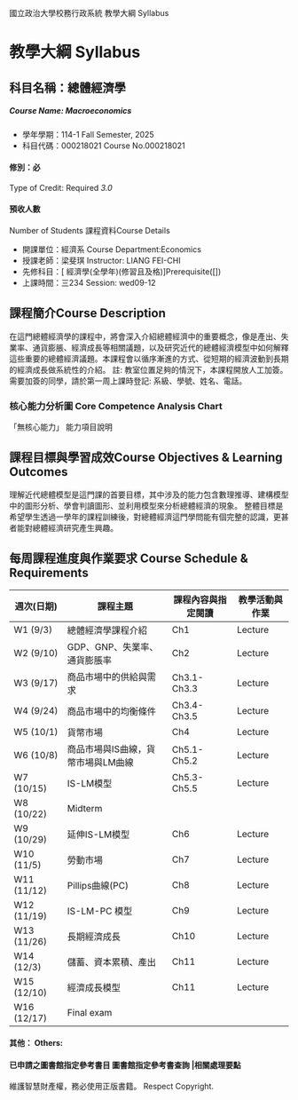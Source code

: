 國立政治大學校務行政系統 教學大綱 Syllabus
# 教學大綱 Syllabus
##  科目名稱：總體經濟學 
#####  Course Name: Macroeconomics
  * 學年學期：114-1 Fall Semester, 2025 
  * 科目代碼：000218021 Course No.000218021
#### 修別：必
Type of Credit: Required 
_3.0_
#### 預收人數
Number of Students
課程資料Course Details
  * 開課單位：經濟系 Course Department:Economics 
  * 授課老師：梁斐琪 Instructor: LIANG FEI-CHI 
  * 先修科目：[ 經濟學(全學年)(修習且及格)]Prerequisite([])
  * 上課時間：三234 Session: wed09-12
##  課程簡介Course Description
在這門總體經濟學的課程中，將會深入介紹總體經濟中的重要概念，像是產出、失業率、通貨膨脹、經濟成長等相關議題，以及研究近代的總體經濟模型中如何解釋這些重要的總體經濟議題。本課程會以循序漸進的方式、從短期的經濟波動到長期的經濟成長做系統性的介紹。
註: 教室位置足夠的情況下，本課程開放人工加簽。需要加簽的同學，請於第一周上課時登記: 系級、學號、姓名、電話。
###  核心能力分析圖 Core Competence Analysis Chart
「無核心能力」 
能力項目說明
##  課程目標與學習成效Course Objectives & Learning Outcomes 
理解近代總體模型是這門課的首要目標，其中涉及的能力包含數理推導、建構模型中的圖形分析、學會判讀圖形、並利用模型來分析總體經濟的現象。
整體目標是希望學生透過一學年的課程訓練後，對總體經濟這門學問能有個完整的認識，更甚者能對總體經濟研究產生興趣。
##  每周課程進度與作業要求 Course Schedule & Requirements
週次(日期) | 課程主題 | 課程內容與指定閱讀 | 教學活動與作業  
---|---|---|---  
W1 (9/3) | 總體經濟學課程介紹 | Ch1 | Lecture  
W2 (9/10) | GDP、GNP、失業率、通貨膨脹率 | Ch2 | Lecture  
W3 (9/17) | 商品市場中的供給與需求 | Ch3.1-Ch3.3 | Lecture  
W4 (9/24) | 商品市場中的均衡條件 | Ch3.4-Ch3.5 | Lecture  
W5 (10/1) | 貨幣市場 | Ch4 | Lecture  
W6 (10/8) | 商品市場與IS曲線，貨幣市場與LM曲線 | Ch5.1-Ch5.2 | Lecture  
W7 (10/15) | IS-LM模型 | Ch5.3-Ch5.5 | Lecture  
W8 (10/22) | Midterm |  |   
W9 (10/29) | 延伸IS-LM模型 | Ch6 | Lecture  
W10 (11/5) | 勞動市場 | Ch7 | Lecture  
W11 (11/12) | Pillips曲線(PC) | Ch8 | Lecture  
W12 (11/19) | IS-LM-PC 模型 | Ch9 | Lecture  
W13 (11/26) | 長期經濟成長 | Ch10 | Lecture  
W14 (12/3) | 儲蓄、資本累積、產出 | Ch11 | Lecture  
W15 (12/10) | 經濟成長模型 | Ch11 | Lecture  
W16 (12/17) | Final exam |  |   
####  其他： Others:
####  已申請之圖書館指定參考書目  圖書館指定參考書查詢 |相關處理要點
維護智慧財產權，務必使用正版書籍。 Respect Copyright.